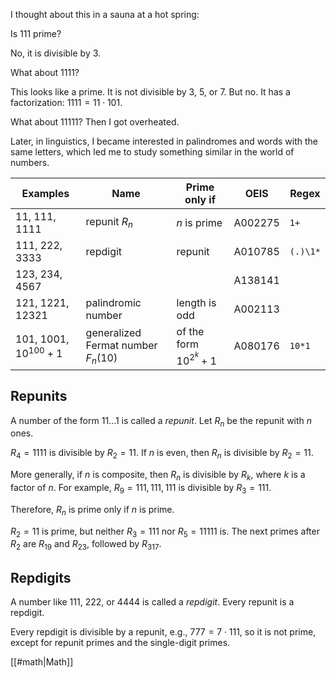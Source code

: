 I thought about this in a sauna at a hot spring:

Is 111 prime?

No, it is divisible by 3.

What about 1111?

This looks like a prime. It is not divisible by 3, 5, or 7. But no. It has a factorization: $1111 = 11 \cdot 101$.

What about 11111? Then I got overheated.

Later, in linguistics, I became interested in palindromes and words with the same letters, which led me to study something similar in the world of numbers.

| Examples                  | Name                                | Prime only if              | OEIS    | Regex    |
|---------------------------|-------------------------------------|----------------------------|---------|----------|
| 11, 111, 1111             | repunit $R_n$                       | $n$ is prime               | A002275 | `1+`     |
| 111, 222, 3333            | repdigit                            | repunit                    | A010785 | `(.)\1*` |
| 123, 234, 4567            |                                     |                            | A138141 |          |
| 121, 1221, 12321          | palindromic number                  | length is odd              | A002113 |          |
| 101, 1001, $10^{100} + 1$ | generalized Fermat number $F_n(10)$ | of the form $10^{2^k} + 1$ | A080176 | `10*1`   |

## Repunits

A number of the form $11...1$ is called a <dfn>repunit</dfn>. Let $R_n$ be the repunit with $n$ ones.

$R_4 = 1111$ is divisible by $R_2 = 11$. If $n$ is even, then $R_n$ is divisible by $R_2 = 11$.

More generally, if $n$ is composite, then $R_n$ is divisible by $R_k$, where $k$ is a factor of $n$. For example, $R_9 = 111,111,111$ is divisible by $R_3 = 111$.

Therefore, $R_n$ is prime only if $n$ is prime.

$R_2 = 11$ is prime, but neither $R_3 = 111$ nor $R_5 = 11111$ is. The next primes after $R_2$ are $R_{19}$ and $R_{23}$, followed by $R_{317}$.

## Repdigits

A number like 111, 222, or 4444 is called a <dfn>repdigit</dfn>. Every repunit is a repdigit.

Every repdigit is divisible by a repunit, e.g., $777 = 7 \cdot 111$, so it is not prime, except for repunit primes and the single-digit primes.

[[#math|Math]]
